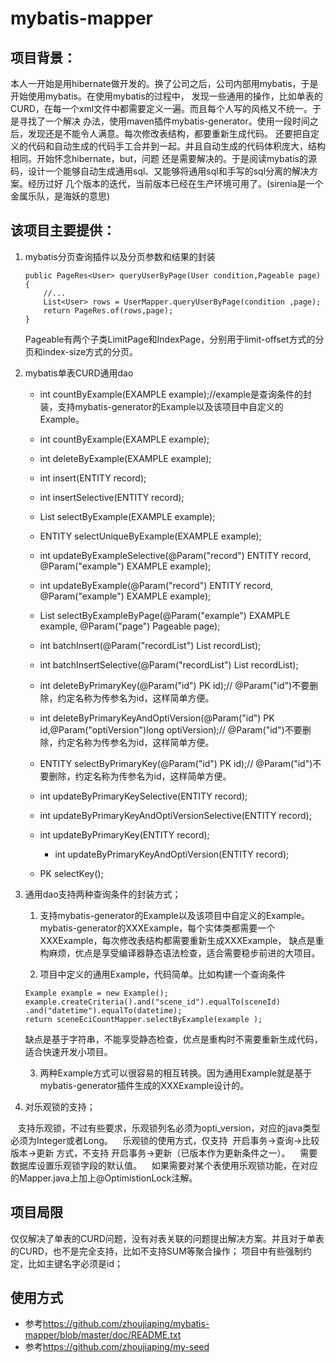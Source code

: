 # mybatis-mapper
## 项目背景：
本人一开始是用hibernate做开发的。换了公司之后，公司内部用mybatis，于是开始使用mybatis。在使用mybatis的过程中，
发现一些通用的操作，比如单表的CURD，在每一个xml文件中都需要定义一遍。而且每个人写的风格又不统一。于是寻找了一个解决
办法，使用maven插件mybatis-generator。使用一段时间之后，发现还是不能令人满意。每次修改表结构，都要重新生成代码。
还要把自定义的代码和自动生成的代码手工合并到一起。并且自动生成的代码体积庞大，结构相同。开始怀念hibernate，but，问题
还是需要解决的。于是阅读mybatis的源码，设计一个能够自动生成通用sql、又能够将通用sql和手写的sql分离的解决方案。经历过好
几个版本的迭代，当前版本已经在生产环境可用了。(sirenia是一个金属乐队，是海妖的意思)
## 该项目主要提供：

1. mybatis分页查询插件以及分页参数和结果的封装
    ```
	public PageRes<User> queryUserByPage(User condition,Pageable page) {
        //...
        List<User> rows = UserMapper.queryUserByPage(condition ,page);
        return PageRes.of(rows,page);
    }
	```
    Pageable有两个子类LimitPage和IndexPage，分别用于limit-offset方式的分页和index-size方式的分页。

2. mybatis单表CURD通用dao
    * int countByExample(EXAMPLE example);//example是查询条件的封装，支持mybatis-generator的Example以及该项目中自定义的Example。
    * int countByExample(EXAMPLE example);
    * int deleteByExample(EXAMPLE example);
    * int insert(ENTITY record);
    * int insertSelective(ENTITY record);
    * List<ENTITY> selectByExample(EXAMPLE example);
    * ENTITY selectUniqueByExample(EXAMPLE example);
    * int updateByExampleSelective(@Param("record") ENTITY record, @Param("example") EXAMPLE example);
    * int updateByExample(@Param("record") ENTITY record, @Param("example") EXAMPLE example);
    * List<ENTITY> selectByExampleByPage(@Param("example") EXAMPLE example, @Param("page") Pageable page);
    * int batchInsert(@Param("recordList") List<ENTITY> recordList);
    * int batchInsertSelective(@Param("recordList") List<ENTITY> recordList);
    * int deleteByPrimaryKey(@Param("id") PK id);// @Param("id")不要删除，约定名称为传参名为id，这样简单方便。
    * int deleteByPrimaryKeyAndOptiVersion(@Param("id") PK id,@Param("optiVersion")long optiVersion);// @Param("id")不要删除，约定名称为传参名为id，这样简单方便。
    
    * ENTITY selectByPrimaryKey(@Param("id") PK id);// @Param("id")不要删除，约定名称为传参名为id，这样简单方便。
    * int updateByPrimaryKeySelective(ENTITY record);
    * int updateByPrimaryKeyAndOptiVersionSelective(ENTITY record);
    * int updateByPrimaryKey(ENTITY record);
	  * int updateByPrimaryKeyAndOptiVersion(ENTITY record);
    * PK selectKey();
	
3. 通用dao支持两种查询条件的封装方式；

    1. 支持mybatis-generator的Example以及该项目中自定义的Example。
    mybatis-generator的XXXExample，每个实体类都需要一个XXXExample，每次修改表结构都需要重新生成XXXExample，
    缺点是重构麻烦，优点是享受编译器静态语法检查，适合需要稳步前进的大项目。
	
    2. 项目中定义的通用Example，代码简单。比如构建一个查询条件
	```
    Example example = new Example();
    example.createCriteria().and("scene_id").equalTo(sceneId)
    .and("datetime").equalTo(datetime);
    return sceneEciCountMapper.selectByExample(example );
	```
    缺点是基于字符串，不能享受静态检查，优点是重构时不需要重新生成代码，适合快速开发小项目。
    
    3. 两种Example方式可以很容易的相互转换。因为通用Example就是基于mybatis-generator插件生成的XXXExample设计的。

4. 对乐观锁的支持；
   
    支持乐观锁，不过有些要求，乐观锁列名必须为opti_version，对应的java类型必须为Integer或者Long。
    乐观锁的使用方式，仅支持  开启事务->查询->比较版本->更新 方式，不支持 开启事务->更新（已版本作为更新条件之一）。
    需要数据库设置乐观锁字段的默认值。
    如果需要对某个表使用乐观锁功能，在对应的Mapper.java上加上@OptimistionLock注解。

## 项目局限
仅仅解决了单表的CURD问题，没有对表关联的问题提出解决方案。并且对于单表的CURD，也不是完全支持，比如不支持SUM等聚合操作；
项目中有些强制约定，比如主键名字必须是id；

## 使用方式
* 参考<https://github.com/zhoujiaping/mybatis-mapper/blob/master/doc/README.txt>
* 参考<https://github.com/zhoujiaping/my-seed>
